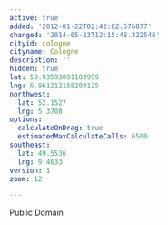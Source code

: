 ```yaml
---
active: true
added: '2012-01-22T02:42:02.576877'
changed: '2014-05-23T12:15:48.322546'
cityid: cologne
cityname: Cologne
description: ''
hidden: true
lat: 50.93593091109999
lng: 6.961212158203125
northwest:
  lat: 52.1527
  lng: 5.3708
options:
  calculateOnDrag: true
  estimatedMaxCalculateCalls: 6500
southeast:
  lat: 49.5536
  lng: 9.4633
version: 1
zoom: 12

---
```


Public Domain
